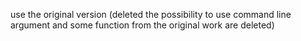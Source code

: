 use the original version (deleted the possibility to use command line argument and some function from the original work are deleted)
